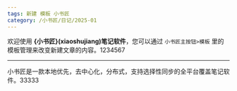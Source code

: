```yaml
--- 
tags: 新建 模板 小书匠
category: /小书匠/日记/2025-01
---
```



欢迎使用 **{小书匠}(xiaoshujiang)笔记软件**，您可以通过 `小书匠主按钮>模板` 里的模板管理来改变新建文章的内容。1234567

----------

小书匠是一款本地优先，去中心化，分布式，支持选择性同步的全平台覆盖笔记软件。33333